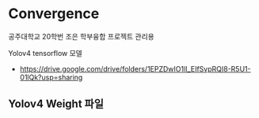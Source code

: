 # Convergence
공주대학교 20학번 조은
학부융합 프로젝트 관리용


Yolov4 tensorflow 모델
- https://drive.google.com/drive/folders/1EPZDwIO1lI_EIfSvpRQI8-R5U1-01lQk?usp=sharing

Yolov4 Weight 파일
- 


